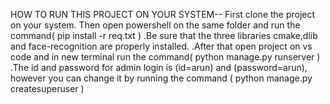 HOW TO RUN THIS PROJECT ON YOUR SYSTEM--
First clone the project on your system.
Then open powershell on the same folder and run the command( pip install -r req.txt  )
   .Be sure that the three libraries cmake,dlib and face-recognition are properly installed.
   .After that open project on vs code and in new terminal run the command( python manage.py runserver  )
       .The id and password for admin login is (id=arun) and (password=arun), however you can change it by running the command ( python manage.py createsuperuser  )
